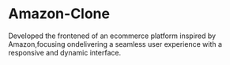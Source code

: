 # Amazon-Clone
Developed the frontened of an ecommerce platform inspired by Amazon,focusing ondelivering a seamless user experience with a responsive and dynamic interface.
